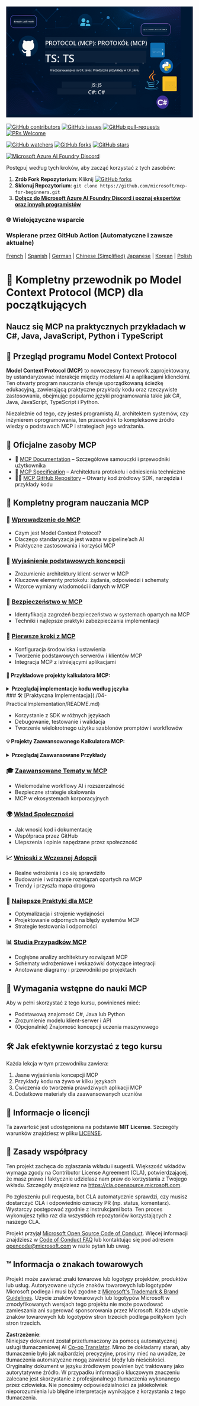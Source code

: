 <!--
CO_OP_TRANSLATOR_METADATA:
{
  "original_hash": "ceacbad0013938974fc0bf493e93f05b",
  "translation_date": "2025-05-16T17:11:08+00:00",
  "source_file": "README.md",
  "language_code": "pl"
}
-->
![MCP-for-beginners](../../translated_images/mcp-beginners.2ce2b317996369ff66c5b72e25eff9d4288ab2741fc70c0b4e523d1ae1e249fd.pl.png)

[![GitHub contributors](https://img.shields.io/github/contributors/microsoft/mcp-for-beginners.svg)](https://GitHub.com/microsoft/mcp-for-beginners/graphs/contributors)
[![GitHub issues](https://img.shields.io/github/issues/microsoft/mcp-for-beginners.svg)](https://GitHub.com/microsoft/mcp-for-beginners/issues)
[![GitHub pull-requests](https://img.shields.io/github/issues-pr/microsoft/mcp-for-beginners.svg)](https://GitHub.com/microsoft/mcp-for-beginners/pulls)
[![PRs Welcome](https://img.shields.io/badge/PRs-welcome-brightgreen.svg?style=flat-square)](http://makeapullrequest.com)

[![GitHub watchers](https://img.shields.io/github/watchers/microsoft/mcp-for-beginners.svg?style=social&label=Watch)](https://GitHub.com/microsoft/mcp-for-beginners/watchers)
[![GitHub forks](https://img.shields.io/github/forks/microsoft/mcp-for-beginners.svg?style=social&label=Fork)](https://GitHub.com/microsoft/mcp-for-beginners/network)
[![GitHub stars](https://img.shields.io/github/stars/microsoft/mcp-for-beginners?style=social&label=Star)](https://GitHub.com/microsoft/mcp-for-beginners/stargazers)


[![Microsoft Azure AI Foundry Discord](https://dcbadge.vercel.app/api/server/ByRwuEEgH4)](https://discord.com/invite/ByRwuEEgH4)


Postępuj według tych kroków, aby zacząć korzystać z tych zasobów:
1. **Zrób Fork Repozytorium**: Kliknij [![GitHub forks](https://img.shields.io/github/forks/microsoft/mcp-for-beginners.svg?style=social&label=Fork)](https://GitHub.com/microsoft/mcp-for-beginners/network)
2. **Sklonuj Repozytorium**:   `git clone https://github.com/microsoft/mcp-for-beginners.git`
3. [**Dołącz do Microsoft Azure AI Foundry Discord i poznaj ekspertów oraz innych programistów**](https://discord.com/invite/ByRwuEEgH4)


### 🌐 Wielojęzyczne wsparcie

### Wspierane przez GitHub Action (Automatyczne i zawsze aktualne)

[French](../fr/README.md) | [Spanish](../es/README.md) | [German](../de/README.md) | [Chinese (Simplified)](../zh/README.md)  [Japanese](../ja/README.md) | [Korean](../ko/README.md) | [Polish](./README.md)


# 🚀 Kompletny przewodnik po Model Context Protocol (MCP) dla początkujących

## **Naucz się MCP na praktycznych przykładach w C#, Java, JavaScript, Python i TypeScript**

## 🧠 Przegląd programu Model Context Protocol

**Model Context Protocol (MCP)** to nowoczesny framework zaprojektowany, by ustandaryzować interakcje między modelami AI a aplikacjami klienckimi. Ten otwarty program nauczania oferuje uporządkowaną ścieżkę edukacyjną, zawierającą praktyczne przykłady kodu oraz rzeczywiste zastosowania, obejmując popularne języki programowania takie jak C#, Java, JavaScript, TypeScript i Python.

Niezależnie od tego, czy jesteś programistą AI, architektem systemów, czy inżynierem oprogramowania, ten przewodnik to kompleksowe źródło wiedzy o podstawach MCP i strategiach jego wdrażania.

## 🔗 Oficjalne zasoby MCP

- 📘 [MCP Documentation](https://modelcontextprotocol.io/) – Szczegółowe samouczki i przewodniki użytkownika  
- 📜 [MCP Specification](https://spec.modelcontextprotocol.io/) – Architektura protokołu i odniesienia techniczne  
- 🧑‍💻 [MCP GitHub Repository](https://github.com/modelcontextprotocol) – Otwarty kod źródłowy SDK, narzędzia i przykłady kodu  

## 🧭 Kompletny program nauczania MCP

### 📌 [Wprowadzenie do MCP](./00-Introduction/README.md)

- Czym jest Model Context Protocol?
- Dlaczego standaryzacja jest ważna w pipeline’ach AI
- Praktyczne zastosowania i korzyści MCP

### 🧩 [Wyjaśnienie podstawowych koncepcji](./01-CoreConcepts/README.md)

- Zrozumienie architektury klient-serwer w MCP
- Kluczowe elementy protokołu: żądania, odpowiedzi i schematy
- Wzorce wymiany wiadomości i danych w MCP

### 🔐 [Bezpieczeństwo w MCP](./02-Security/readme.md)

- Identyfikacja zagrożeń bezpieczeństwa w systemach opartych na MCP
- Techniki i najlepsze praktyki zabezpieczania implementacji

### 🚀 [Pierwsze kroki z MCP](./03-GettingStarted/README.md)

- Konfiguracja środowiska i ustawienia
- Tworzenie podstawowych serwerów i klientów MCP
- Integracja MCP z istniejącymi aplikacjami

#### 🧮 Przykładowe projekty kalkulatora MCP:
<details>
  <summary><strong>Przeglądaj implementacje kodu według języka</strong></summary>

  - [Przykład serwera MCP w C#](./03-GettingStarted/samples/csharp/README.md)
  - [Kalkulator MCP w Javie](./03-GettingStarted/samples/java/calculator/README.md)
  - [Demo MCP w JavaScript](./03-GettingStarted/samples/javascript/README.md)
  - [Serwer MCP w Pythonie](../../03-GettingStarted/samples/python/mcp_calculator_server.py)
  - [Przykład MCP w TypeScript](./03-GettingStarted/samples/typescript/README.md)

</details>
### 🛠️ [Praktyczna Implementacja](./04-PracticalImplementation/README.md)

- Korzystanie z SDK w różnych językach
- Debugowanie, testowanie i walidacja
- Tworzenie wielokrotnego użytku szablonów promptów i workflowów

#### 💡 Projekty Zaawansowanego Kalkulatora MCP:
<details>
  <summary><strong>Przeglądaj Zaawansowane Przykłady</strong></summary>

  - [Zaawansowany przykład C#](./04-PracticalImplementation/samples/csharp/README.md)
  - [Przykład aplikacji kontenerowej Java](./04-PracticalImplementation/samples/java/containerapp/README.md)
  - [Zaawansowany przykład JavaScript](./04-PracticalImplementation/samples/javascript/README.md)
  - [Złożona implementacja w Pythonie](../../04-PracticalImplementation/samples/python/mcp_sample.py)
  - [Przykład kontenera TypeScript](./04-PracticalImplementation/samples/typescript/README.md)

</details>

### 🎓 [Zaawansowane Tematy w MCP](./05-AdvancedTopics/README.md)

- Wielomodalne workflowy AI i rozszerzalność
- Bezpieczne strategie skalowania
- MCP w ekosystemach korporacyjnych

### 🌍 [Wkład Społeczności](./06-CommunityContributions/README.md)

- Jak wnosić kod i dokumentację
- Współpraca przez GitHub
- Ulepszenia i opinie napędzane przez społeczność

### 📈 [Wnioski z Wczesnej Adopcji](./07-CaseStudies/README.md)

- Realne wdrożenia i co się sprawdziło
- Budowanie i wdrażanie rozwiązań opartych na MCP
- Trendy i przyszła mapa drogowa

### 📏 [Najlepsze Praktyki dla MCP](./08-BestPractices/README.md)

- Optymalizacja i strojenie wydajności
- Projektowanie odpornych na błędy systemów MCP
- Strategie testowania i odporności

### 📊 [Studia Przypadków MCP](./09-CaseStudy/Readme.md)

- Dogłębne analizy architektury rozwiązań MCP
- Schematy wdrożeniowe i wskazówki dotyczące integracji
- Anotowane diagramy i przewodniki po projektach

## 🎯 Wymagania wstępne do nauki MCP

Aby w pełni skorzystać z tego kursu, powinieneś mieć:

- Podstawową znajomość C#, Java lub Python
- Zrozumienie modelu klient-serwer i API
- (Opcjonalnie) Znajomość koncepcji uczenia maszynowego

## 🛠️ Jak efektywnie korzystać z tego kursu

Każda lekcja w tym przewodniku zawiera:

1. Jasne wyjaśnienia koncepcji MCP  
2. Przykłady kodu na żywo w kilku językach  
3. Ćwiczenia do tworzenia prawdziwych aplikacji MCP  
4. Dodatkowe materiały dla zaawansowanych uczniów  

## 📜 Informacje o licencji

Ta zawartość jest udostępniona na podstawie **MIT License**. Szczegóły warunków znajdziesz w pliku [LICENSE](../../LICENSE).

## 🤝 Zasady współpracy

Ten projekt zachęca do zgłaszania wkładu i sugestii. Większość wkładów wymaga zgody na
Contributor License Agreement (CLA), potwierdzającej, że masz prawo i faktycznie udzielasz nam
praw do korzystania z Twojego wkładu. Szczegóły znajdziesz na <https://cla.opensource.microsoft.com>.

Po zgłoszeniu pull requesta, bot CLA automatycznie sprawdzi, czy musisz dostarczyć
CLA i odpowiednio oznaczy PR (np. status, komentarz). Wystarczy postępować zgodnie z instrukcjami
bota. Ten proces wykonujesz tylko raz dla wszystkich repozytoriów korzystających z naszego CLA.

Projekt przyjął [Microsoft Open Source Code of Conduct](https://opensource.microsoft.com/codeofconduct/).
Więcej informacji znajdziesz w [Code of Conduct FAQ](https://opensource.microsoft.com/codeofconduct/faq/) lub
kontaktując się pod adresem [opencode@microsoft.com](mailto:opencode@microsoft.com) w razie pytań lub uwag.

## ™️ Informacja o znakach towarowych

Projekt może zawierać znaki towarowe lub logotypy projektów, produktów lub usług. Autoryzowane użycie znaków towarowych lub logotypów Microsoft
podlega i musi być zgodne z
[Microsoft's Trademark & Brand Guidelines](https://www.microsoft.com/legal/intellectualproperty/trademarks/usage/general).
Użycie znaków towarowych lub logotypów Microsoft w zmodyfikowanych wersjach tego projektu nie może powodować zamieszania ani sugerować sponsorowania przez Microsoft.
Każde użycie znaków towarowych lub logotypów stron trzecich podlega politykom tych stron trzecich.

**Zastrzeżenie**:  
Niniejszy dokument został przetłumaczony za pomocą automatycznej usługi tłumaczeniowej AI [Co-op Translator](https://github.com/Azure/co-op-translator). Mimo że dokładamy starań, aby tłumaczenie było jak najbardziej precyzyjne, prosimy mieć na uwadze, że tłumaczenia automatyczne mogą zawierać błędy lub nieścisłości. Oryginalny dokument w języku źródłowym powinien być traktowany jako autorytatywne źródło. W przypadku informacji o kluczowym znaczeniu zalecane jest skorzystanie z profesjonalnego tłumaczenia wykonanego przez człowieka. Nie ponosimy odpowiedzialności za jakiekolwiek nieporozumienia lub błędne interpretacje wynikające z korzystania z tego tłumaczenia.